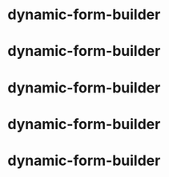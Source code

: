 # dynamic-form-builder
# dynamic-form-builder
# dynamic-form-builder
# dynamic-form-builder
# dynamic-form-builder
